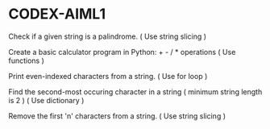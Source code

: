 # CODEX-AIML1
Check if a given string is a palindrome. ( Use string slicing )

Create a basic calculator program in Python: + - / * operations ( Use functions )

Print even-indexed characters from a string. ( Use for loop )

Find the second-most occuring character in a string ( minimum string length is 2 ) ( Use dictionary )

Remove the first 'n' characters from a string. ( Use string slicing )
